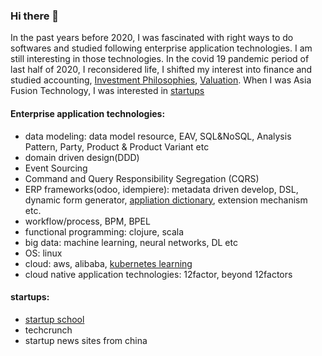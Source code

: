 ### Hi there 👋

In the past years before 2020, I was fascinated with right ways to do softwares and studied following enterprise application technologies. I am still interesting in those technologies. In the covid 19 pandemic period of last half of 2020, I reconsidered life, I shifted my interest into finance and studied accounting, [Investment Philosophies](https://pages.stern.nyu.edu/~adamodar/New_Home_Page/webcastinvphil.htm), [Valuation](https://pages.stern.nyu.edu/~adamodar/New_Home_Page/webcastvalonline.htm). When I was Asia Fusion Technology, I was interested in [startups](#startups)

#### Enterprise application technologies:
* data modeling: data model resource, EAV, SQL&NoSQL, Analysis Pattern, Party, Product & Product Variant etc
* domain driven design(DDD)
* Event Sourcing
* Command and Query Responsibility Segregation (CQRS)
* ERP frameworks(odoo, idempiere): metadata driven develop, DSL, dynamic form generator, [appliation dictionary](https://adempiere.gitbook.io/docs/system-administration/the-application-dictionary), extension mechanism  etc.
* workflow/process, BPM, BPEL
* functional programming: clojure, scala
* big data: machine learning, neural networks, DL etc
* OS: linux
* cloud: aws, alibaba, [kubernetes learning](https://github.com/jackliusr/k8s)
* cloud native application technologies: 12factor, beyond 12factors

#### startups:
* [startup school](https://www.startupschool.org/)
* techcrunch
* startup news sites from china


